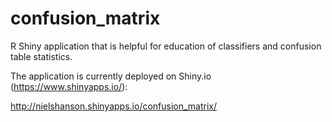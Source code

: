 confusion_matrix
================

R Shiny application that is helpful for education of classifiers and confusion table statistics.

The application is currently deployed on Shiny.io (<https://www.shinyapps.io/>): 

<http://nielshanson.shinyapps.io/confusion_matrix/>